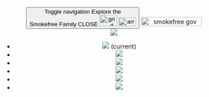 <div class="affix">
    <header class="sf-banner sf-navbar-default sf-navbar-container">
        <nav class="sf-navbar sf-navbar-default sf-tophat sf-smokefree">
            <div class="sf-container-fluid">
                <div class="sf-navbar-header">
                    <button type="button" id="toggle-btn" class="navbar-toggle collapsed" data-toggle="collapse" data-target="#tophat-navbar-collapse" aria-expanded="false">
                    <div class="clear"></div>
                        <span class="sr-only">Toggle navigation</span>
                        <span class="toggle-message text collapsed">Explore the<br>Smokefree Family</span>
                        <span class="toggle-message text expanded">CLOSE</span>
                        <span class="toggle-message graphic">
                            <img class="toggle-message collapsed" src="/assets/images/tophat-grid-2x.png" alt="grid" width="40" height="26">
                            <img class="toggle-message toggle-arrow" src="/assets/images/tophat-arrow-2x.png" alt="arrow" width="40" height="20">
                        </span>
                    </button>
                    <a class="navbar-brand collapsed" href="/">
                        <img src="/assets/images/smokefree-gov.png" alt="smokefree gov" width="139" height="21">
                    </a>
                </div>
                <a class="sf-navbar-brand collapsed">
                    <img src="/assets/images/smokefree-gov.png">
                </a>
            </div>
            <div class="sf-navbar-collapse" id="sf-tophat-navbar-collapse">
                <ul class="sf-nav sf-navbar-nav">
                    <li class="active">
                        <a>
                            <img src="/assets/images/smokefree.png">
                            <span>(current)</span>
                        </a>
                    </li>
                    <li>
                        <a>
                            <img src="/assets/images/smokefree-veterans.png">
                        </a>
                    </li>
                    <li>
                        <a>
                            <img src="/assets/images/smokefree-women.png">
                        </a>
                    </li>
                    <li>
                        <a>
                            <img src="/assets/images/smokefree-teen.png">
                        </a>
                    </li>
                    <li>
                        <a>
                            <img src="/assets/images/smokefree-espanol.png">
                        </a>
                    </li>
                    <li>
                        <a>
                            <img src="/assets/images/smokefree-60+.png">
                        </a>
                    </li>
                </ul>
            </div>
        </nav>
    </header>
</div>